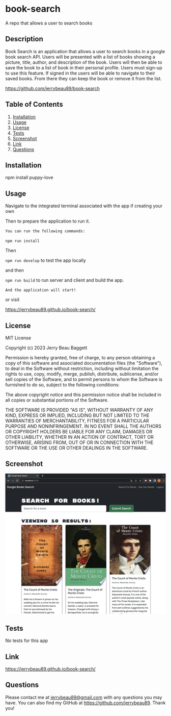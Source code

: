 # book-search
A repo that allows a user to search books

## Description
Book Search is an application that allows a user to search books in a google book search API. Users will be presented with a list of books showing a picture, title, author, and description of the book. Users will then be able to save the book to a list of book in their personal profile. Users must sign-up to use this feature. If signed in the users will be able to navigate to their saved books. From there they can keep the book or remove it from the list. 


https://github.com/jerrybeau89/book-search


 ## Table of Contents
  
  1. [Installation](#installation)
  2. [Usage](#usage)
  3. [License](#license)
  4. [Tests](#tests)
  5. [Screenshot](#screenshot)
  5. [Link](#link)
  6. [Questions](#questions)

## Installation
npm install puppy-love

## Usage

Navigate to the integrated terminal associated with the app if creating your own

 Then to prepare the application to run it. 

    You can run the following commands:

  `npm run install` 

  Then

  `npm run develop` to test the app locally

  and then  

  `npm run build` to run server and client and build the app.

    And the application will start!

or visit 

https://jerrybeau89.github.io/book-search/

## License
MIT License

Copyright (c) 2023 Jerry Beau Baggett

Permission is hereby granted, free of charge, to any person obtaining a copy
of this software and associated documentation files (the "Software"), to deal
in the Software without restriction, including without limitation the rights
to use, copy, modify, merge, publish, distribute, sublicense, and/or sell
copies of the Software, and to permit persons to whom the Software is
furnished to do so, subject to the following conditions:

The above copyright notice and this permission notice shall be included in all
copies or substantial portions of the Software.

THE SOFTWARE IS PROVIDED "AS IS", WITHOUT WARRANTY OF ANY KIND, EXPRESS OR
IMPLIED, INCLUDING BUT NOT LIMITED TO THE WARRANTIES OF MERCHANTABILITY,
FITNESS FOR A PARTICULAR PURPOSE AND NONINFRINGEMENT. IN NO EVENT SHALL THE
AUTHORS OR COPYRIGHT HOLDERS BE LIABLE FOR ANY CLAIM, DAMAGES OR OTHER
LIABILITY, WHETHER IN AN ACTION OF CONTRACT, TORT OR OTHERWISE, ARISING FROM,
OUT OF OR IN CONNECTION WITH THE SOFTWARE OR THE USE OR OTHER DEALINGS IN THE
SOFTWARE.

## Screenshot
![Screenshot](./assets/images/book-search.png)

## Tests
No tests for this app

## Link
https://jerrybeau89.github.io/book-search/

## Questions

  Please contact me at jerrybeau89@gmail.com with any questions you may have. You can also find my GitHub at https://github.com/jerrybeau89. Thank you! 


​


